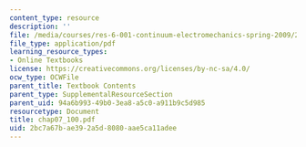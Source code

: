 ```yaml
---
content_type: resource
description: ''
file: /media/courses/res-6-001-continuum-electromechanics-spring-2009/2bc7a67bae392a5d8080aae5ca11adee_chap07_100.pdf
file_type: application/pdf
learning_resource_types:
- Online Textbooks
license: https://creativecommons.org/licenses/by-nc-sa/4.0/
ocw_type: OCWFile
parent_title: Textbook Contents
parent_type: SupplementalResourceSection
parent_uid: 94a6b993-49b0-3ea8-a5c0-a911b9c5d985
resourcetype: Document
title: chap07_100.pdf
uid: 2bc7a67b-ae39-2a5d-8080-aae5ca11adee
---
```

